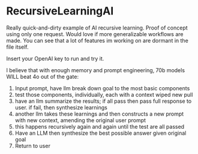 # RecursiveLearningAI
Really quick-and-dirty example of AI recursive learning. Proof of concept using only one request. Would love if more generalizable workflows are made. You can see that a lot of features im working on are dormant in the file itself. 

Insert your OpenAI key to run and try it. 

I believe that with enough memory and prompt engineering, 70b models WILL beat 4o out of the gate:

1. Input prompt, have llm break down goal to the most basic components 
2. test those components, individually, each with a context wiped new pull 
3. have an llm summarize the results; if all pass then pass full response to user. if fail, then synthesize learnings 
4. another llm takes these learnings and then constructs a new prompt with new context, amending the original user prompt 
5. this happens recursively again and again until the test are all passed
6. Have an LLM then synthesize the best possible answer given original goal
7. Return to user
